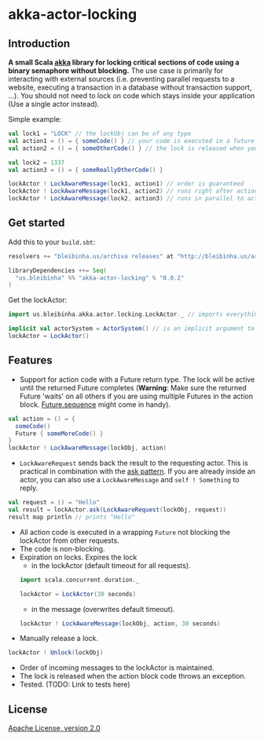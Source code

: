 # akka-actor-locking

## Introduction

**A small Scala [akka](http://akka.io/) library for locking critical sections of code using a binary semaphore without blocking.** The use case is primarily for interacting with external sources (i.e. preventing parallel requests to a website, executing a transaction in a database without transaction support, ...). You should not need to lock on code which stays inside your application (Use a single actor instead).

Simple example:

```scala
val lock1 = "LOCK" // the lockObj can be of any type
val action1 = () ⇒ { someCode() } // your code is executed in a future
val action2 = () ⇒ { someOtherCode() } // the lock is released when your code returns

val lock2 = 1337
val action3 = () ⇒ { someReallyOtherCode() }

lockActor ! LockAwareMessage(lock1, action1) // order is guaranteed
lockActor ! LockAwareMessage(lock1, action2) // runs right after action1 :-)
lockActor ! LockAwareMessage(lock2, action3) // runs in parallel to action1 & action2
```

## Get started

Add this to your `build.sbt`:

```scala
resolvers += "bleibinha.us/archiva releases" at "http://bleibinha.us/archiva/repository/releases"

libraryDependencies ++= Seq(
  "us.bleibinha" %% "akka-actor-locking" % "0.0.2"
)
```

Get the lockActor:

```scala
import us.bleibinha.akka.actor.locking.LockActor._ // imports everything needed

implicit val actorSystem = ActorSystem() // is an implicit argument to the LockActor
lockActor = LockActor()
```

## Features

* Support for action code with a Future return type. The lock will be active until the returned Future completes (**Warning**: Make sure the returned Future 'waits' on all others if you are using multiple Futures in the action block. [Future.sequence](http://www.scala-lang.org/api/current/index.html#scala.concurrent.Future$) might come in handy).
```scala
val action = () ⇒ {
  someCode()
  Future { someMoreCode() }
}
lockActor ! LockAwareMessage(lockObj, action)
```
* `LockAwareRequest` sends back the result to the requesting actor. This is practical in combination with the [ask pattern](http://doc.akka.io/docs/akka/snapshot/scala/actors.html#Ask__Send-And-Receive-Future). If you are already inside an actor, you can also use a `LockAwareMessage` and `self ! Something` to reply.
```scala
val request = () ⇒ "Hello"
val result = lockActor.ask(LockAwareRequest(lockObj, request))
result map println // prints "Hello"
```
* All action code is executed in a wrapping `Future` not blocking the lockActor from other requests.
* The code is non-blocking.
* Expiration on locks. Expires the lock
  * in the lockActor (default timeout for all requests).
  ```scala
  import scala.concurrent.duration._

  lockActor = LockActor(30 seconds)
  ```
  * in the message (overwrites default timeout).
  ```scala
  lockActor ! LockAwareMessage(lockObj, action, 30 seconds)
  ```
* Manually release a lock.
```scala
lockActor ! Unlock(lockObj)
```
* Order of incoming messages to the lockActor is maintained.
* The lock is released when the action block code throws an exception.
* Tested. (TODO: Link to tests here)

## License

[Apache License, version 2.0](https://github.com/ExNexu/akka-actor-locking/blob/master/LICENSE)
